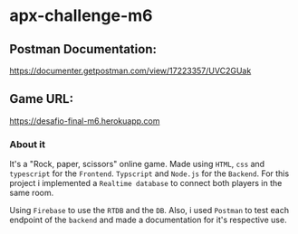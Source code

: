 # apx-challenge-m6

## Postman Documentation:
https://documenter.getpostman.com/view/17223357/UVC2GUak

## Game URL:
https://desafio-final-m6.herokuapp.com

### About it
It's a "Rock, paper, scissors" online game. Made using `HTML`, `css` and `typescript` for the `Frontend`. `Typscript` and `Node.js` for the `Backend`.
For this project i implemented a `Realtime database` to connect both players in the same room.

Using `Firebase` to use the `RTDB` and the `DB`. Also, i used `Postman` to test each endpoint of the `backend` and made a documentation for it's respective use.
